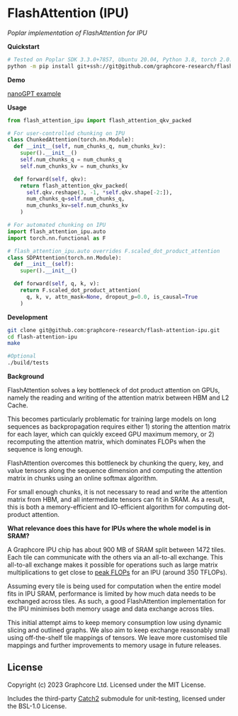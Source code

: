 # FlashAttention (IPU)
*Poplar implementation of FlashAttention for IPU*

**Quickstart**
```bash
# Tested on Poplar SDK 3.3.0+7857, Ubuntu 20.04, Python 3.8, torch 2.0.1
python -m pip install git+ssh://git@github.com/graphcore-research/flash-attention-ipu.git
```

**Demo**

[nanoGPT example](./demo/flash-attention-ipu-demo.ipynb)

**Usage**
```python
from flash_attention_ipu import flash_attention_qkv_packed

# For user-controlled chunking on IPU
class ChunkedAttention(torch.nn.Module):
  def __init__(self, num_chunks_q, num_chunks_kv):
    super().__init__()
    self.num_chunks_q = num_chunks_q
    self.num_chunks_kv = num_chunks_kv

  def forward(self, qkv):
    return flash_attention_qkv_packed(
      self.qkv.reshape(3, -1, *self.qkv.shape[-2:]),
      num_chunks_q=self.num_chunks_q,
      num_chunks_kv=self.num_chunks_kv
    )

# For automated chunking on IPU
import flash_attention_ipu.auto
import torch.nn.functional as F

# flash_attention_ipu.auto overrides F.scaled_dot_product_attention
class SDPAttention(torch.nn.Module):
  def __init__(self):
    super().__init__()

  def forward(self, q, k, v):
    return F.scaled_dot_product_attention(
      q, k, v, attn_mask=None, dropout_p=0.0, is_causal=True
    )
```

**Development**
```bash
git clone git@github.com:graphcore-research/flash-attention-ipu.git
cd flash-attention-ipu
make

#Optional
./build/tests
```

**Background**

FlashAttention solves a key bottleneck of dot product attention on GPUs, namely the reading and writing of the attention matrix between HBM and L2 Cache.

This becomes particularly problematic for training large models on long sequences as backpropagation requires either 1) storing the attention matrix for each layer, which can quickly exceed GPU maximum memory, or 2) recomputing the attention matrix, which dominates FLOPs when the sequence is long enough.

FlashAttention overcomes this bottleneck by chunking the query, key, and value tensors along the sequence dimension and computing the attention matrix in chunks using an online softmax algorithm.

For small enough chunks, it is not necessary to read and write the attention matrix from HBM, and all intermediate tensors can fit in SRAM. As a result, this is both a memory-efficient and IO-efficient algorithm for computing dot-product attention.

**What relevance does this have for IPUs where the whole model is in SRAM?**

A Graphcore IPU chip has about 900 MB of SRAM split between 1472 tiles. Each tile can communicate with the others via an all-to-all exchange. This all-to-all exchange makes it possible for operations such as large matrix multiplications to get close to [peak FLOPs](https://github.com/graphcore-research/tessellate-ipu/blob/main/notebooks/IPU%20Peak%20Flops.ipynb) for an IPU (around 350 TFLOPs).

Assuming every tile is being used for computation when the entire model fits in IPU SRAM, performance is limited by how much data needs to be exchanged across tiles. As such, a good FlashAttention implementation for the IPU  minimises both memory usage and data exchange across tiles.

This initial attempt aims to keep memory consumption low using dynamic slicing and outlined graphs. We also aim to keep exchange reasonably small using off-the-shelf tile mappings of tensors. We leave more customised tile mappings and further improvements to memory usage in future releases.

## License
Copyright (c) 2023 Graphcore Ltd. Licensed under the MIT License.

Includes the third-party [Catch2](https://github.com/catchorg/Catch2/tree/cd60a0301cf8dd8da076166ad865f21325bc24fe) submodule for unit-testing, licensed under the BSL-1.0 License.
